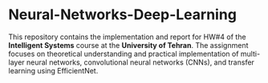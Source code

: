 # Neural-Networks-Deep-Learning
This repository contains the implementation and report for HW#4 of the **Intelligent Systems** course at the **University of Tehran**.  The assignment focuses on theoretical understanding and practical implementation of multi-layer neural networks, convolutional neural networks (CNNs), and transfer learning using EfficientNet.
